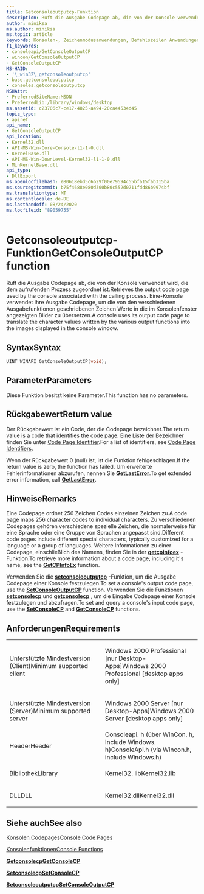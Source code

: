 ```yaml
---
title: Getconsoleoutputcp-Funktion
description: Ruft die Ausgabe Codepage ab, die von der Konsole verwendet wird, die dem aufrufenden Prozess zugeordnet ist.
author: miniksa
ms.author: miniksa
ms.topic: article
keywords: Konsolen-, Zeichenmodusanwendungen, Befehlszeilen Anwendungen, Terminalanwendungen, Konsolen-API
f1_keywords:
- consoleapi/GetConsoleOutputCP
- wincon/GetConsoleOutputCP
- GetConsoleOutputCP
MS-HAID:
- '\_win32\_getconsoleoutputcp'
- base.getconsoleoutputcp
- consoles.getconsoleoutputcp
MSHAttr:
- PreferredSiteName:MSDN
- PreferredLib:/library/windows/desktop
ms.assetid: c23706c7-ce17-4825-a494-20ca44534d45
topic_type:
- apiref
api_name:
- GetConsoleOutputCP
api_location:
- Kernel32.dll
- API-MS-Win-Core-Console-l1-1-0.dll
- KernelBase.dll
- API-MS-Win-DownLevel-Kernel32-l1-1-0.dll
- MinKernelBase.dll
api_type:
- DllExport
ms.openlocfilehash: e80618ebd5c6b29f00e79594c55bfa15fab315ba
ms.sourcegitcommit: b75f4688e080d300b80c552d0711fdd86b9974bf
ms.translationtype: MT
ms.contentlocale: de-DE
ms.lasthandoff: 08/24/2020
ms.locfileid: "89059755"
---
```

# <a name="getconsoleoutputcp-function"></a><span data-ttu-id="bf879-104">Getconsoleoutputcp-Funktion</span><span class="sxs-lookup"><span data-stu-id="bf879-104">GetConsoleOutputCP function</span></span>


<span data-ttu-id="bf879-105">Ruft die Ausgabe Codepage ab, die von der Konsole verwendet wird, die dem aufrufenden Prozess zugeordnet ist.</span><span class="sxs-lookup"><span data-stu-id="bf879-105">Retrieves the output code page used by the console associated with the calling process.</span></span> <span data-ttu-id="bf879-106">Eine-Konsole verwendet Ihre Ausgabe Codepage, um die von den verschiedenen Ausgabefunktionen geschriebenen Zeichen Werte in die im Konsolenfenster angezeigten Bilder zu übersetzen.</span><span class="sxs-lookup"><span data-stu-id="bf879-106">A console uses its output code page to translate the character values written by the various output functions into the images displayed in the console window.</span></span>

<a name="syntax"></a><span data-ttu-id="bf879-107">Syntax</span><span class="sxs-lookup"><span data-stu-id="bf879-107">Syntax</span></span>
------

```C
UINT WINAPI GetConsoleOutputCP(void);
```

<a name="parameters"></a><span data-ttu-id="bf879-108">Parameter</span><span class="sxs-lookup"><span data-stu-id="bf879-108">Parameters</span></span>
----------

<span data-ttu-id="bf879-109">Diese Funktion besitzt keine Parameter.</span><span class="sxs-lookup"><span data-stu-id="bf879-109">This function has no parameters.</span></span>

<a name="return-value"></a><span data-ttu-id="bf879-110">Rückgabewert</span><span class="sxs-lookup"><span data-stu-id="bf879-110">Return value</span></span>
------------

<span data-ttu-id="bf879-111">Der Rückgabewert ist ein Code, der die Codepage bezeichnet.</span><span class="sxs-lookup"><span data-stu-id="bf879-111">The return value is a code that identifies the code page.</span></span> <span data-ttu-id="bf879-112">Eine Liste der Bezeichner finden Sie unter [Code Page Identifier](https://msdn.microsoft.com/library/windows/desktop/dd317756).</span><span class="sxs-lookup"><span data-stu-id="bf879-112">For a list of identifiers, see [Code Page Identifiers](https://msdn.microsoft.com/library/windows/desktop/dd317756).</span></span>

<span data-ttu-id="bf879-113">Wenn der Rückgabewert 0 (null) ist, ist die Funktion fehlgeschlagen.</span><span class="sxs-lookup"><span data-stu-id="bf879-113">If the return value is zero, the function has failed.</span></span> <span data-ttu-id="bf879-114">Um erweiterte Fehlerinformationen abzurufen, nennen Sie [**GetLastError**](https://msdn.microsoft.com/library/windows/desktop/ms679360).</span><span class="sxs-lookup"><span data-stu-id="bf879-114">To get extended error information, call [**GetLastError**](https://msdn.microsoft.com/library/windows/desktop/ms679360).</span></span>

<a name="remarks"></a><span data-ttu-id="bf879-115">Hinweise</span><span class="sxs-lookup"><span data-stu-id="bf879-115">Remarks</span></span>
-------

<span data-ttu-id="bf879-116">Eine Codepage ordnet 256 Zeichen Codes einzelnen Zeichen zu.</span><span class="sxs-lookup"><span data-stu-id="bf879-116">A code page maps 256 character codes to individual characters.</span></span> <span data-ttu-id="bf879-117">Zu verschiedenen Codepages gehören verschiedene spezielle Zeichen, die normalerweise für eine Sprache oder eine Gruppe von Sprachen angepasst sind.</span><span class="sxs-lookup"><span data-stu-id="bf879-117">Different code pages include different special characters, typically customized for a language or a group of languages.</span></span> <span data-ttu-id="bf879-118">Weitere Informationen zu einer Codepage, einschließlich des Namens, finden Sie in der [**getcpinfoex**](https://msdn.microsoft.com/library/windows/desktop/dd318081) -Funktion.</span><span class="sxs-lookup"><span data-stu-id="bf879-118">To retrieve more information about a code page, including it's name, see the [**GetCPInfoEx**](https://msdn.microsoft.com/library/windows/desktop/dd318081) function.</span></span>

<span data-ttu-id="bf879-119">Verwenden Sie die [**setconsoleoutputcp**](setconsoleoutputcp.md) -Funktion, um die Ausgabe Codepage einer Konsole festzulegen.</span><span class="sxs-lookup"><span data-stu-id="bf879-119">To set a console's output code page, use the [**SetConsoleOutputCP**](setconsoleoutputcp.md) function.</span></span> <span data-ttu-id="bf879-120">Verwenden Sie die Funktionen [**setconsolecp**](setconsolecp.md) und [**getconsolecp**](getconsolecp.md) , um die Eingabe Codepage einer Konsole festzulegen und abzufragen.</span><span class="sxs-lookup"><span data-stu-id="bf879-120">To set and query a console's input code page, use the [**SetConsoleCP**](setconsolecp.md) and [**GetConsoleCP**](getconsolecp.md) functions.</span></span>

<a name="requirements"></a><span data-ttu-id="bf879-121">Anforderungen</span><span class="sxs-lookup"><span data-stu-id="bf879-121">Requirements</span></span>
------------

<table>
<colgroup>
<col width="50%" />
<col width="50%" />
</colgroup>
<tbody>
<tr class="odd">
<td><p><span data-ttu-id="bf879-122">Unterstützte Mindestversion (Client)</span><span class="sxs-lookup"><span data-stu-id="bf879-122">Minimum supported client</span></span></p></td>
<td><p><span data-ttu-id="bf879-123">Windows 2000 Professional [nur Desktop-Apps]</span><span class="sxs-lookup"><span data-stu-id="bf879-123">Windows 2000 Professional [desktop apps only]</span></span></p></td>
</tr>
<tr class="even">
<td><p><span data-ttu-id="bf879-124">Unterstützte Mindestversion (Server)</span><span class="sxs-lookup"><span data-stu-id="bf879-124">Minimum supported server</span></span></p></td>
<td><p><span data-ttu-id="bf879-125">Windows 2000 Server [nur Desktop-Apps]</span><span class="sxs-lookup"><span data-stu-id="bf879-125">Windows 2000 Server [desktop apps only]</span></span></p></td>
</tr>
<tr class="odd">
<td><p><span data-ttu-id="bf879-126">Header</span><span class="sxs-lookup"><span data-stu-id="bf879-126">Header</span></span></p></td>
<td><span data-ttu-id="bf879-127">Consoleapi. h (über WinCon. h, Include Windows. h)</span><span class="sxs-lookup"><span data-stu-id="bf879-127">ConsoleApi.h (via Wincon.h, include Windows.h)</span></span></td>
</tr>
<tr class="even">
<td><p><span data-ttu-id="bf879-128">Bibliothek</span><span class="sxs-lookup"><span data-stu-id="bf879-128">Library</span></span></p></td>
<td><span data-ttu-id="bf879-129">Kernel32. lib</span><span class="sxs-lookup"><span data-stu-id="bf879-129">Kernel32.lib</span></span></td>
</tr>
<tr class="odd">
<td><p><span data-ttu-id="bf879-130">DLL</span><span class="sxs-lookup"><span data-stu-id="bf879-130">DLL</span></span></p></td>
<td><span data-ttu-id="bf879-131">Kernel32.dll</span><span class="sxs-lookup"><span data-stu-id="bf879-131">Kernel32.dll</span></span></td>
</tr>
<tr class="even">
</tr>
<tr class="odd">
</tr>
<tr class="even">
</tr>
</tbody>
</table>

## <a name="span-idsee_alsospansee-also"></a><span data-ttu-id="bf879-132"><span id="see_also"></span>Siehe auch</span><span class="sxs-lookup"><span data-stu-id="bf879-132"><span id="see_also"></span>See also</span></span>


[<span data-ttu-id="bf879-133">Konsolen Codepages</span><span class="sxs-lookup"><span data-stu-id="bf879-133">Console Code Pages</span></span>](console-code-pages.md)

[<span data-ttu-id="bf879-134">Konsolenfunktionen</span><span class="sxs-lookup"><span data-stu-id="bf879-134">Console Functions</span></span>](console-functions.md)

[<span data-ttu-id="bf879-135">**Getconsolecp**</span><span class="sxs-lookup"><span data-stu-id="bf879-135">**GetConsoleCP**</span></span>](getconsolecp.md)

[<span data-ttu-id="bf879-136">**Setconsolecp**</span><span class="sxs-lookup"><span data-stu-id="bf879-136">**SetConsoleCP**</span></span>](setconsolecp.md)

[<span data-ttu-id="bf879-137">**Setconsoleoutputcp**</span><span class="sxs-lookup"><span data-stu-id="bf879-137">**SetConsoleOutputCP**</span></span>](setconsoleoutputcp.md)

 

 




